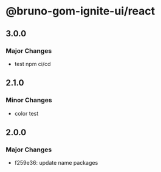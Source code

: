 # @bruno-gom-ignite-ui/react

## 3.0.0

### Major Changes

- test npm ci/cd

## 2.1.0

### Minor Changes

- color test

## 2.0.0

### Major Changes

- f259e36: update name packages
